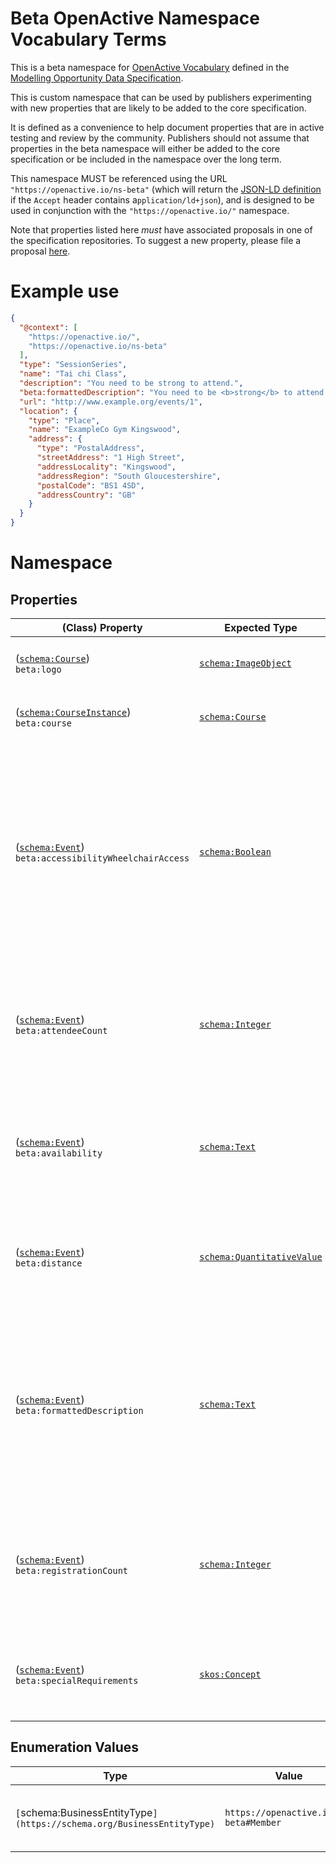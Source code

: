 # Beta OpenActive Namespace Vocabulary Terms
This is a beta namespace for [OpenActive Vocabulary](https://www.openactive.io/ns/) defined in the [Modelling Opportunity Data Specification](https://www.openactive.io/modelling-opportunity-data/).

This is custom namespace that can be used by publishers experimenting with new properties that are likely to be added to the core specification.

It is defined as a convenience to help document properties that are in active testing and review by the community. Publishers should not assume that properties in the beta namespace will either be added to the core specification or be included in the namespace over the long term.

This namespace MUST be referenced using the URL `"https://openactive.io/ns-beta"` (which will return the [JSON-LD definition](https://www.openactive.io/ns-beta/beta.jsonld) if the `Accept` header contains a`pplication/ld+json`), and is designed to be used in conjunction with the `"https://openactive.io/"` namespace.

Note that properties listed here _must_ have associated proposals in one of the specification repositories. To suggest a new property, please file a proposal [here](https://github.com/openactive/modelling-opportunity-data/issues).

# Example use

```json
{
  "@context": [
    "https://openactive.io/",
    "https://openactive.io/ns-beta"
  ],
  "type": "SessionSeries",
  "name": "Tai chi Class",
  "description": "You need to be strong to attend.",
  "beta:formattedDescription": "You need to be <b>strong</b> to attend.",
  "url": "http://www.example.org/events/1",
  "location": {
    "type": "Place",
    "name": "ExampleCo Gym Kingswood",
    "address": {
      "type": "PostalAddress",
      "streetAddress": "1 High Street",
      "addressLocality": "Kingswood",
      "addressRegion": "South Gloucestershire",
      "postalCode": "BS1 4SD",
      "addressCountry": "GB"
    }
  }
}
```

# Namespace

## Properties

| (Class) Property    |  Expected Type  | Proposal   | Description                                                         |
|---------------------|-----------------|------------|---------------------------------------------------------------------|
| ([`schema:Course`](https://schema.org/Course)) <br/> `beta:logo` | [`schema:ImageObject`](https://schema.org/ImageObject) | [#164](https://github.com/openactive/modelling-opportunity-data/issues/164) | An associated logo for a course. |
| ([`schema:CourseInstance`](https://schema.org/CourseInstance)) <br/> `beta:course` | [`schema:Course`](https://schema.org/Course) | [#164](https://github.com/openactive/modelling-opportunity-data/issues/164) | This course for which this is an offering. |
| ([`schema:Event`](https://schema.org/Event)) <br/> `beta:accessibilityWheelchairAccess` | [`schema:Boolean`](https://schema.org/Boolean) | [#21](https://github.com/openactive/ns-beta/issues/21) | A property that details whether the event is suitable for wheelchair access. Placed on Event as this field could be used to detail whether the Event is suitable, as well as the Place. |
| ([`schema:Event`](https://schema.org/Event)) <br/> `beta:attendeeCount` | [`schema:Integer`](https://schema.org/Integer) | [#12](https://github.com/openactive/ns-beta/issues/12) | For events that have an unlimited number of tickets, captures the number of attendees (actual attendance). |
| ([`schema:Event`](https://schema.org/Event)) <br/> `beta:availability` | [`schema:Text`](https://schema.org/Text) | [#9](https://github.com/openactive/ns-beta/issues/9) | For data publishers not wishing to disclose the granular availability of their sessions openly. |
| ([`schema:Event`](https://schema.org/Event)) <br/> `beta:distance` | [`schema:QuantitativeValue`](https://schema.org/QuantitativeValue) | [#3](https://github.com/openactive/ns-beta/issues/3) | The distance of a run, cycle or other activity. Must also include units. |
| ([`schema:Event`](https://schema.org/Event)) <br/> `beta:formattedDescription` | [`schema:Text`](https://schema.org/Text) | [#2](https://github.com/openactive/ns-beta/issues/2) | Sometimes a description is stored with formatting (e.g. href, bold, italics, embedded YouTube videos). This formatting can be useful for data consumers. |
| ([`schema:Event`](https://schema.org/Event)) <br/> `beta:registrationCount` | [`schema:Integer`](https://schema.org/Integer) | [#13](https://github.com/openactive/ns-beta/issues/13) | For events that have an unlimited number of tickets, captures the number of registrations (intention to attend). |
| ([`schema:Event`](https://schema.org/Event)) <br/> `beta:specialRequirements` | [`skos:Concept`](http://www.w3.org/2004/02/skos/core#Concept) | [#20](https://github.com/openactive/ns-beta/issues/20) | List of related special requirements from a controlled vocabulary. |



## Enumeration Values

| Type          | Value    | Proposal    | Description                                                                    |
|---------------|----------|-------------|--------------------------------------------------------------------------------|
| `[`schema:BusinessEntityType`](https://schema.org/BusinessEntityType)` | `https://openactive.io/ns-beta#Member` | [#80](https://github.com/openactive/modelling-opportunity-data/issues/80) | Indicates that a customer (eligableCustomerType) is a member of the business. |

